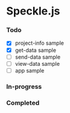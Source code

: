 # Speckle.js

### Todo

- [x] project-info sample
- [x] get-data sample
- [ ] send-data sample
- [ ] view-data sample
- [ ] app sample

### In-progress

### Completed
